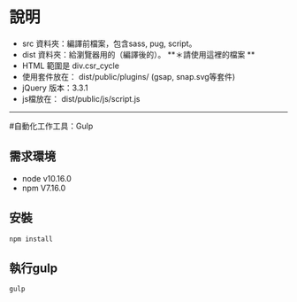


說明
===

- src 資料夾：編譯前檔案，包含sass, pug, script。
- dist 資料夾：給瀏覽器用的（編譯後的）。 **＊請使用這裡的檔案 **
- HTML 範圍是 div.csr_cycle 
- 使用套件放在： dist/public/plugins/ (gsap, snap.svg等套件)
- jQuery 版本：3.3.1
- js檔放在： dist/public/js/script.js



- - -

#自動化工作工具：Gulp

## 需求環境
 - node v10.16.0
 - npm V7.16.0

## 安裝

` npm install `

## 執行gulp

` gulp `


